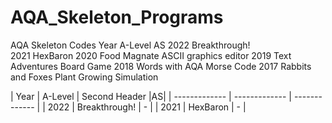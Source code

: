 # AQA_Skeleton_Programs
AQA Skeleton Codes 
Year 	A-Level 	          AS
2022 	Breakthrough! 	
2021 	HexBaron 
2020 	Food Magnate 	      ASCII graphics editor
2019 	Text Adventures 	  Board Game
2018 	Words with AQA 	    Morse Code
2017 	Rabbits and Foxes 	Plant Growing Simulation

| Year  | A-Level | Second Header |AS|
| ------------- | ------------- |  ------------- |
| 2022  | Breakthrough!  | -  |
| 2021  | HexBaron | - |
